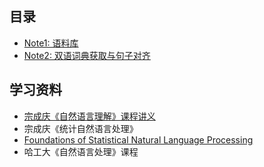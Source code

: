 ## 目录

* [Note1: 语料库](NLP-with-Statistical-Methods/1-语料库)
* [Note2: 双语词典获取与句子对齐](NLP-with-Statistical-Methods/2-双语词典获取与句子对齐)

## 学习资料

- [宗成庆《自然语言理解》课程讲义](https://www.nlpr.ia.ac.cn/cip/ZongReportandLecture/ReportandLectureIndex.htm)
- 宗成庆《统计自然语言处理》
- [Foundations of Statistical Natural Language Processing](https://link.zhihu.com/?target=https%3A//nlp.stanford.edu/fsnlp/promo/)
- 哈工大《自然语言处理》课程